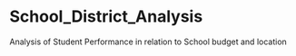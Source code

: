 # School_District_Analysis
Analysis of Student Performance in relation to School budget and location

